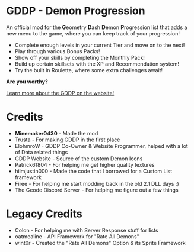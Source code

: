 # GDDP - Demon Progression

An official mod for the **G**eometry **D**ash **D**emon **P**rogression list that adds a new menu to the game, where you can keep track of your progression!

* Complete enough levels in your current Tier and move on to the next!
* Play through various Bonus Packs!
* Show off your skills by completing the Monthly Pack!
* Build up certain skillsets with the XP and Recommendation system!
* Try the built in Roulette, where some extra challenges await!

**Are you worthy?**

[Learn more about the GDDP on the website!](https://gddp.pro/)

# Credits

* **Minemaker0430** - Made the mod
* Trusta - For making GDDP in the first place
* ElohmroW - GDDP Co-Owner & Website Programmer, helped with a lot of Data related things
* GDDP Website - Source of the custom Demon Icons
* Patrick61804 - For helping me get higher quality textures
* hiimjustin000 - Made the code that I borrowed for a Custom List framework
* Firee - For helping me start modding back in the old 2.1 DLL days :)
* The Geode Discord Server - For helping me figure out a few things

# Legacy Credits

* Colon - For helping me with Server Response stuff for lists
* oatmealine - API Framework for "Rate All Demons"
* wint0r - Created the "Rate All Demons" Option & its Sprite Framework